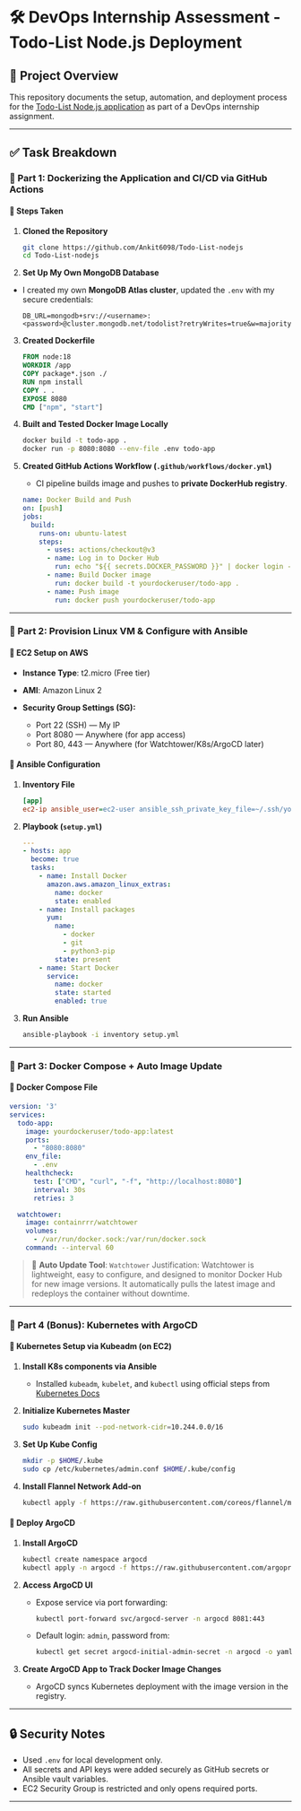 # 🛠️ DevOps Internship Assessment - Todo-List Node.js Deployment

## 📌 Project Overview

This repository documents the setup, automation, and deployment process for the [Todo-List Node.js application](https://github.com/Ankit6098/Todo-List-nodejs) as part of a DevOps internship assignment.

---

## ✅ Task Breakdown

### 🔹 Part 1: Dockerizing the Application and CI/CD via GitHub Actions

#### 🔸 Steps Taken

1. **Cloned the Repository**

   ```bash
   git clone https://github.com/Ankit6098/Todo-List-nodejs
   cd Todo-List-nodejs
   ```
2. **Set Up My Own MongoDB Database**

* I created my own **MongoDB Atlas cluster**, updated the `.env` with my secure credentials:

  ```env
  DB_URL=mongodb+srv://<username>:<password>@cluster.mongodb.net/todolist?retryWrites=true&w=majority
  ```

3. **Created Dockerfile**

   ```Dockerfile
   FROM node:18
   WORKDIR /app
   COPY package*.json ./
   RUN npm install
   COPY . .
   EXPOSE 8080
   CMD ["npm", "start"]
   ```

4. **Built and Tested Docker Image Locally**

   ```bash
   docker build -t todo-app .
   docker run -p 8080:8080 --env-file .env todo-app
   ```

5. **Created GitHub Actions Workflow (`.github/workflows/docker.yml`)**

   * CI pipeline builds image and pushes to **private DockerHub registry**.

   ```yaml
   name: Docker Build and Push
   on: [push]
   jobs:
     build:
       runs-on: ubuntu-latest
       steps:
         - uses: actions/checkout@v3
         - name: Log in to Docker Hub
           run: echo "${{ secrets.DOCKER_PASSWORD }}" | docker login -u "${{ secrets.DOCKER_USERNAME }}" --password-stdin
         - name: Build Docker image
           run: docker build -t yourdockeruser/todo-app .
         - name: Push image
           run: docker push yourdockeruser/todo-app
   ```

---

### 🔹 Part 2: Provision Linux VM & Configure with Ansible

#### 🔸 EC2 Setup on AWS

* **Instance Type**: t2.micro (Free tier)
* **AMI**: Amazon Linux 2
* **Security Group Settings (SG):**

  * Port 22 (SSH) — My IP
  * Port 8080 — Anywhere (for app access)
  * Port 80, 443 — Anywhere (for Watchtower/K8s/ArgoCD later)

#### 🔸 Ansible Configuration

1. **Inventory File**

   ```ini
   [app]
   ec2-ip ansible_user=ec2-user ansible_ssh_private_key_file=~/.ssh/your-key.pem
   ```

2. **Playbook (`setup.yml`)**

   ```yaml
   ---
   - hosts: app
     become: true
     tasks:
       - name: Install Docker
         amazon.aws.amazon_linux_extras:
           name: docker
           state: enabled
       - name: Install packages
         yum:
           name:
             - docker
             - git
             - python3-pip
           state: present
       - name: Start Docker
         service:
           name: docker
           state: started
           enabled: true
   ```

3. **Run Ansible**

   ```bash
   ansible-playbook -i inventory setup.yml
   ```

---

### 🔹 Part 3: Docker Compose + Auto Image Update

#### 🔸 Docker Compose File

```yaml
version: '3'
services:
  todo-app:
    image: yourdockeruser/todo-app:latest
    ports:
      - "8080:8080"
    env_file:
      - .env
    healthcheck:
      test: ["CMD", "curl", "-f", "http://localhost:8080"]
      interval: 30s
      retries: 3

  watchtower:
    image: containrrr/watchtower
    volumes:
      - /var/run/docker.sock:/var/run/docker.sock
    command: --interval 60
```

> 🔁 **Auto Update Tool**: `Watchtower`
> Justification: Watchtower is lightweight, easy to configure, and designed to monitor Docker Hub for new image versions. It automatically pulls the latest image and redeploys the container without downtime.

---

### 🔹 Part 4 (Bonus): Kubernetes with ArgoCD

#### 🔸 Kubernetes Setup via Kubeadm (on EC2)

1. **Install K8s components via Ansible**

   * Installed `kubeadm`, `kubelet`, and `kubectl` using official steps from [Kubernetes Docs](https://kubernetes.io/docs/setup/production-environment/tools/kubeadm/install-kubeadm/)

2. **Initialize Kubernetes Master**

   ```bash
   sudo kubeadm init --pod-network-cidr=10.244.0.0/16
   ```

3. **Set Up Kube Config**

   ```bash
   mkdir -p $HOME/.kube
   sudo cp /etc/kubernetes/admin.conf $HOME/.kube/config
   ```

4. **Install Flannel Network Add-on**

   ```bash
   kubectl apply -f https://raw.githubusercontent.com/coreos/flannel/master/Documentation/kube-flannel.yml
   ```

#### 🔸 Deploy ArgoCD

1. **Install ArgoCD**

   ```bash
   kubectl create namespace argocd
   kubectl apply -n argocd -f https://raw.githubusercontent.com/argoproj/argo-cd/stable/manifests/install.yaml
   ```

2. **Access ArgoCD UI**

   * Expose service via port forwarding:

     ```bash
     kubectl port-forward svc/argocd-server -n argocd 8081:443
     ```
   * Default login: `admin`, password from:

     ```bash
     kubectl get secret argocd-initial-admin-secret -n argocd -o yaml
     ```

3. **Create ArgoCD App to Track Docker Image Changes**

   * ArgoCD syncs Kubernetes deployment with the image version in the registry.

---

## 🔒 Security Notes

* Used `.env` for local development only.
* All secrets and API keys were added securely as GitHub secrets or Ansible vault variables.
* EC2 Security Group is restricted and only opens required ports.

---

